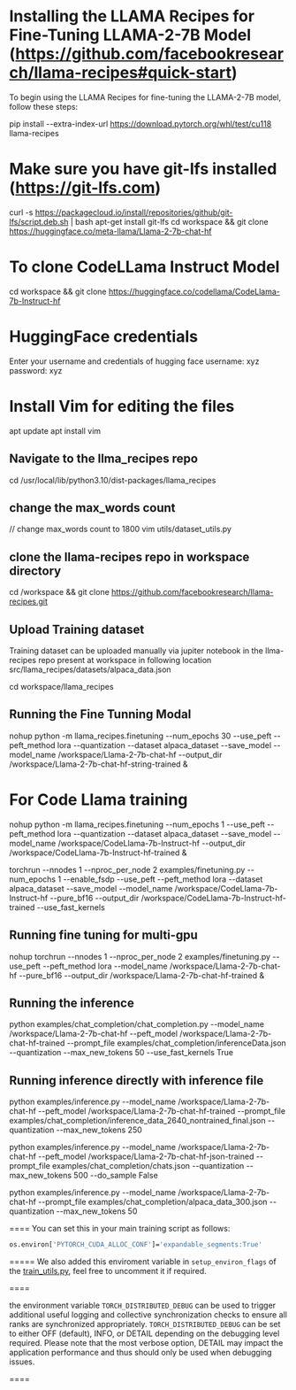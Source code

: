 # Installing the LLAMA Recipes for Fine-Tuning LLAMA-2-7B Model (https://github.com/facebookresearch/llama-recipes#quick-start)

To begin using the LLAMA Recipes for fine-tuning the LLAMA-2-7B model, follow these steps:

pip install --extra-index-url https://download.pytorch.org/whl/test/cu118 llama-recipes

# Make sure you have git-lfs installed (https://git-lfs.com)

curl -s https://packagecloud.io/install/repositories/github/git-lfs/script.deb.sh | bash
apt-get install git-lfs
cd workspace && git clone https://huggingface.co/meta-llama/Llama-2-7b-chat-hf

# To clone CodeLLama Instruct Model

cd workspace && git clone https://huggingface.co/codellama/CodeLlama-7b-Instruct-hf

# HuggingFace credentials

Enter your username and credentials of hugging face
username: xyz
password: xyz

# Install Vim for editing the files

apt update
apt install vim

## Navigate to the llma_recipes repo

cd /usr/local/lib/python3.10/dist-packages/llama_recipes

## change the max_words count

// change max_words count to 1800
vim utils/dataset_utils.py

## clone the llama-recipes repo in workspace directory

cd /workspace && git clone https://github.com/facebookresearch/llama-recipes.git

## Upload Training dataset

Training dataset can be uploaded manually via jupiter notebook in the llma-recipes repo present at workspace in following location src/llama_recipes/datasets/alpaca_data.json

cd workspace/llama_recipes

## Running the Fine Tunning Modal

nohup python -m llama_recipes.finetuning --num_epochs 30 --use_peft --peft_method lora --quantization --dataset alpaca_dataset --save_model --model_name /workspace/Llama-2-7b-chat-hf --output_dir /workspace/Llama-2-7b-chat-hf-string-trained &

# For Code Llama training

nohup python -m llama_recipes.finetuning --num_epochs 1 --use_peft --peft_method lora --quantization --dataset alpaca_dataset --save_model --model_name /workspace/CodeLlama-7b-Instruct-hf --output_dir /workspace/CodeLlama-7b-Instruct-hf-trained &

torchrun --nnodes 1 --nproc_per_node 2 examples/finetuning.py --num_epochs 1 --enable_fsdp --use_peft --peft_method lora --dataset alpaca_dataset --save_model --model_name /workspace/CodeLlama-7b-Instruct-hf --pure_bf16 --output_dir /workspace/CodeLlama-7b-Instruct-hf-trained --use_fast_kernels

## Running fine tuning for multi-gpu

nohup torchrun --nnodes 1 --nproc_per_node 2 examples/finetuning.py --use_peft --peft_method lora --model_name /workspace/Llama-2-7b-chat-hf --pure_bf16 --output_dir /workspace/Llama-2-7b-chat-hf-trained &

## Running the inference

python examples/chat_completion/chat_completion.py --model_name /workspace/Llama-2-7b-chat-hf --peft_model /workspace/Llama-2-7b-chat-hf-trained --prompt_file examples/chat_completion/inferenceData.json --quantization --max_new_tokens 50 --use_fast_kernels True

## Running inference directly with inference file

python examples/inference.py --model_name /workspace/Llama-2-7b-chat-hf --peft_model /workspace/Llama-2-7b-chat-hf-trained --prompt_file examples/chat_completion/inference_data_2640_nontrained_final.json --quantization --max_new_tokens 250

python examples/inference.py --model_name /workspace/Llama-2-7b-chat-hf --peft_model /workspace/Llama-2-7b-chat-hf-json-trained --prompt_file examples/chat_completion/chats.json --quantization --max_new_tokens 500 --do_sample False

python examples/inference.py --model_name /workspace/Llama-2-7b-chat-hf --prompt_file examples/chat_completion/alpaca_data_300.json --quantization --max_new_tokens 50

====
You can set this in your main training script as follows:

```bash
os.environ['PYTORCH_CUDA_ALLOC_CONF']='expandable_segments:True'
```

=====
We also added this enviroment variable in `setup_environ_flags` of the [train_utils.py](../utils/train_utils.py), feel free to uncomment it if required.

====

the environment variable `TORCH_DISTRIBUTED_DEBUG` can be used to trigger additional useful logging and collective synchronization checks to ensure all ranks are synchronized appropriately. `TORCH_DISTRIBUTED_DEBUG` can be set to either OFF (default), INFO, or DETAIL depending on the debugging level required. Please note that the most verbose option, DETAIL may impact the application performance and thus should only be used when debugging issues.

====
